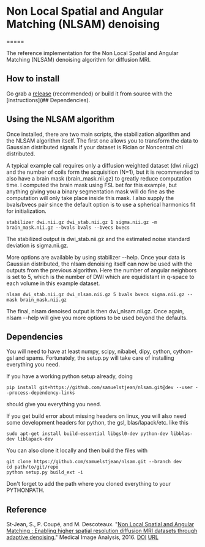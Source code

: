 # Non Local Spatial and Angular Matching (NLSAM) denoising
=====

[release]: https://github.com/samuelstjean/nlsam/releases
[DOI]: http://dx.doi.org/doi:10.1016/j.media.2016.02.010
[URL]: http://www.sciencedirect.com/science/article/pii/S1361841516000335
[paper]: http://scil.dinf.usherbrooke.ca/wp-content/papers/stjean-etal-media16.pdf

The reference implementation for the Non Local Spatial and Angular Matching (NLSAM) denoising algorithm for diffusion MRI.

## How to install

Go grab a [release][] (recommended) or build it from source with the [instructions](## Dependencies).

## Using the NLSAM algorithm

Once installed, there are two main scripts, the stabilization algorithm and the NLSAM algorithm itself.
The first one allows you to transform the data to Gaussian distributed signals if your dataset is Rician or Noncentral chi distributed.

A typical example call requires only a diffusion weighted dataset (dwi.nii.gz) and the number of coils form the acquisition (N=1),
but it is recommended to also have a brain mask (brain_mask.nii.gz) to greatly reduce computation time.
I computed the brain mask using FSL bet for this example, but anything giving you a binary segmentation mask will do fine as the computation
will only take place inside this mask.
I also supply the bvals/bvecs pair since the default option is to use a spherical harmonics fit for initialization.

```shell
stabilizer dwi.nii.gz dwi_stab.nii.gz 1 sigma.nii.gz -m brain_mask.nii.gz --bvals bvals --bvecs bvecs
```

The stabilized output is dwi_stab.nii.gz and the estimated noise standard deviation is sigma.nii.gz.

More options are available by using stabilizer --help.
Once your data is Gaussian distributed, the nlsam denoising itself can now be used with the outputs from the previous algorithm.
Here the number of angular neighbors is set to 5, which is the number of DWI which are equidistant in q-space to each volume in this example dataset.

```shell
nlsam dwi_stab.nii.gz dwi_nlsam.nii.gz 5 bvals bvecs sigma.nii.gz --mask brain_mask.nii.gz
```

The final, nlsam denoised output is then dwi_nlsam.nii.gz.
Once again, nlsam --help will give you more options to be used beyond the defaults.

## Dependencies

You will need to have at least numpy, scipy, nibabel, dipy, cython, cython-gsl and spams.
Fortunately, the setup.py will take care of installing everything you need.

If you have a working python setup already, doing

```shell
pip install git+https://github.com/samuelstjean/nlsam.git@dev --user --process-dependency-links
```

should give you everything you need.

If you get build error about missing headers on linux, you will also need some development headers for python, the gsl, blas/lapack/etc. like this

```shell
sudo apt-get install build-essential libgsl0-dev python-dev libblas-dev liblapack-dev
```

You can also clone it locally and then build the files with

```shell
git clone https://github.com/samuelstjean/nlsam.git --branch dev
cd path/to/git/repo
python setup.py build_ext -i
```

Don't forget to add the path where you cloned everything to your PYTHONPATH.

## Reference
St-Jean, S., P. Coupé, and M. Descoteaux.
"[Non Local Spatial and Angular Matching : Enabling higher spatial resolution diffusion MRI datasets through adaptive denoising.][paper]"
Medical Image Analysis, 2016. [DOI] [URL]

<!---

#### 1.a. Windows and Mac : Get a python 2.7 distribution, which can be easily installed with http://continuum.io/downloads#all

#### 1.b. Linux (assuming a Debian/Ubuntu based distribution): Get python 2.7 and required dependencies :

```shell
sudo apt-get install python-numpy python-scipy python-pip libgsl0-dev
```

Get the GSL, either through your distribution package manager or by using this cmake version : git clone https://github.com/samuelstjean/gsl
Prebuilt windows gsl :
+ 1.15 http://code.google.com/p/oscats/downloads/list
+ 1.16 for VS 2013 https://azylstra.net/blog/content/gsl-1.16_winbin.zip

You will also need a compiler and required build tools, which would be
+ On Windows, Visual Studio http://www.visualstudio.com/en-us/products/visual-studio-community-vs
+ On Mac, XCode
+ On Ubuntu/Linux, GCC and company : sudo apt-get install build-essential

#### 2. Get some more dependencies with pip

```shell
pip install cython nibabel cythongsl
```

#### 3. Build the cython files.
*prendre ma branche de scilpy add_stabilizer_script à la place*
https://bitbucket.org/sciludes/scilpy/pull-request/104/stabilisation-script/diff

From the NLSAM root folder, run
```shell
python setup.py build_ext -i
cd nlsam/spams_third_party
python setup.py build_ext -i
```



## Using the NLSAM algorithm

To be updated when scilpy stabilisation is back in


For now, get the stabilisation script from scilpy, https://bitbucket.org/sciludes/scilpy/pull-request/104/stabilisation-script or you can skip it if you don't have terribly noisy data. The nlsam subfolder has my old personal version, which might do weird imports.

Run the denoising itself, like this
```shell
nlsam noisy_data.nii.gz N_neighbors bval bvec -o denoised_data.nii.gz -mask_data mask.nii.gz
```
where N_neighbors is the number of angular neighbors in a block, I personnaly suggest 5. Afterward, go take a long coffee break/come back tomorrow. You should also have at least 12/16 go of ram for a large dataset (1.2mm at 41 DWIs takes approx 16go of ram).
-->

